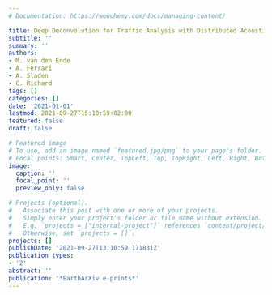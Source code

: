 ```yaml
---
# Documentation: https://wowchemy.com/docs/managing-content/

title: Deep Deconvolution for Traffic Analysis with Distributed Acoustic Sensing Data
subtitle: ''
summary: ''
authors:
- M. van den Ende
- A. Ferrari
- A. Sladen
- C. Richard
tags: []
categories: []
date: '2021-01-01'
lastmod: 2021-09-27T15:10:59+02:00
featured: false
draft: false

# Featured image
# To use, add an image named `featured.jpg/png` to your page's folder.
# Focal points: Smart, Center, TopLeft, Top, TopRight, Left, Right, BottomLeft, Bottom, BottomRight.
image:
  caption: ''
  focal_point: ''
  preview_only: false

# Projects (optional).
#   Associate this post with one or more of your projects.
#   Simply enter your project's folder or file name without extension.
#   E.g. `projects = ["internal-project"]` references `content/project/deep-learning/index.md`.
#   Otherwise, set `projects = []`.
projects: []
publishDate: '2021-09-27T13:10:59.171831Z'
publication_types:
- '2'
abstract: ''
publication: '*EarthArXiv e-prints*'
---
```

